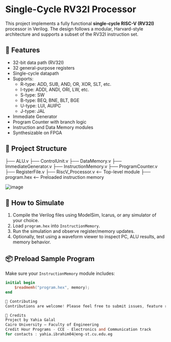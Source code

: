 # Single-Cycle RV32I Processor

This project implements a fully functional **single-cycle RISC-V (RV32I)** processor in Verilog. The design follows a modular, Harvard-style architecture and supports a subset of the RV32I instruction set.

## 🔧 Features

- 32-bit data path (RV32I)
- 32 general-purpose registers
- Single-cycle datapath
- Supports:
  - R-type: ADD, SUB, AND, OR, XOR, SLT, etc.
  - I-type: ADDI, ANDI, ORI, LW, etc.
  - S-type: SW
  - B-type: BEQ, BNE, BLT, BGE
  - U-type: LUI, AUIPC
  - J-type: JAL
- Immediate Generator
- Program Counter with branch logic
- Instruction and Data Memory modules
- Synthesizable on FPGA

## 📁 Project Structure

├── ALU.v
├── ControlUnit.v
├── DataMemory.v
├── ImmediateGenerator.v
├── InstructionMemory.v
├── ProgramCounter.v
├── RegisterFile.v
├── RiscV_Processor.v <-- Top-level module
├── program.hex <-- Preloaded instruction memory

![image](https://github.com/user-attachments/assets/a7034406-eee3-4b9b-a34f-f89aad3b9d40)


## 🚀 How to Simulate

1. Compile the Verilog files using ModelSim, Icarus, or any simulator of your choice.
2. Load `program.hex` into `InstructionMemory`.
3. Run the simulation and observe register/memory updates.
4. Optionally, test using a waveform viewer to inspect PC, ALU results, and memory behavior.

## 📦 Preload Sample Program

Make sure your `InstructionMemory` module includes:

```verilog
initial begin
    $readmemh("program.hex", memory);
end

🤝 Contributing
Contributions are welcome! Please feel free to submit issues, feature requests, or pull requests.

🧠 Credits
Project by Yahia Galal
Cairo University – Faculty of Engineering
Credit Hour Programs - CCE - Electronics and Communication track
for contacts : yahia.ibrahim04@eng-st.cu.edu.eg
